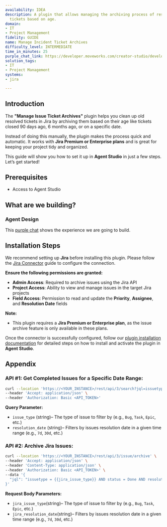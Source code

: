 ```yaml
---
availability: IDEA
description: A plugin that allows managing the archiving process of resolved incident
  tickets based on age.
domain:
- IT
- Project Management
fidelity: GUIDE
name: Manage Incident Ticket Archives
difficulty_level: INTERMEDIATE
time_in_minutes: 25
purple_chat_link: https://developer.moveworks.com/creator-studio/developer-tools/purple-chat/?conversation=%7B%22startTimestamp%22%3A%2211%3A43+AM%22%2C%22messages%22%3A%5B%7B%22parts%22%3A%5B%7B%22richText%22%3A%22I+need+to+manage+our+incident+ticket+archives.%22%7D%5D%2C%22role%22%3A%22user%22%7D%2C%7B%22parts%22%3A%5B%7B%22richText%22%3A%22%3Cp%3EI+can+help+with+that.+To+start%2C+what%27s+the+cutoff+date+for+archiving%3F+For+instance%2C+do+you+want+to+archive+tickets+resolved+more+than+90+days+ago%2C+or+6+months+ago%3F%3C%2Fp%3E%22%7D%5D%2C%22role%22%3A%22assistant%22%7D%2C%7B%22parts%22%3A%5B%7B%22richText%22%3A%22Let%27s+archive+all+resolved+tickets+older+than+180+days.%22%7D%5D%2C%22role%22%3A%22user%22%7D%2C%7B%22parts%22%3A%5B%7B%22reasoningSteps%22%3A%5B%7B%22richText%22%3A%22Searching+Jira+for+resolved+incident+tickets+with+a+resolution+date+older+than+180+days.%22%2C%22status%22%3A%22success%22%7D%5D%7D%2C%7B%22richText%22%3A%22%3Cp%3EI+found+%3Cb%3E243+resolved+incident+tickets%3C%2Fb%3E+in+Jira+that+are+older+than+180+days.%3C%2Fp%3E%3Cp%3EAre+you+sure+you+want+to+archive+them%3F+This+action+cannot+be+undone.%3C%2Fp%3E%22%7D%2C%7B%22buttons%22%3A%5B%7B%22buttonText%22%3A%22Archive+243+Tickets%22%2C%22style%22%3A%22filled%22%7D%2C%7B%22buttonText%22%3A%22Cancel%22%2C%22style%22%3A%22outlined%22%7D%5D%7D%5D%2C%22role%22%3A%22assistant%22%7D%2C%7B%22parts%22%3A%5B%7B%22richText%22%3A%22Yes%2C+archive+them.%22%7D%5D%2C%22role%22%3A%22user%22%7D%2C%7B%22parts%22%3A%5B%7B%22richText%22%3A%22%3Cp%3EI+have+successfully+archived+the+243+resolved+incident+tickets.%3C%2Fp%3E%22%7D%5D%2C%22role%22%3A%22assistant%22%2C%22showFeedbackTray%22%3Atrue%7D%5D%7D
solution_tags:
- IT
- Project Management
systems:
- jira

---
```

## **Introduction**

The **"Manage Issue Ticket Archives"** plugin helps you clean up old resolved tickets in Jira by archiving them based on their age like tickets closed 90 days ago, 6 months ago, or on a specific date.

Instead of doing this manually, the plugin makes the process quick and automatic. It works with **Jira Premium or Enterprise plans** and is great for keeping your project tidy and organized.

This guide will show you how to set it up in **Agent Studio** in just a few steps. Let’s get started!

## **Prerequisites**

- Access to Agent Studio

## **What are we building?**

### **Agent Design**

This [purple chat](https://developer.moveworks.com/creator-studio/developer-tools/purple-chat/?conversation=%7B%22startTimestamp%22%3A%2211%3A43+AM%22%2C%22messages%22%3A%5B%7B%22parts%22%3A%5B%7B%22richText%22%3A%22I+need+to+manage+our+issue+ticket+archives.%22%7D%5D%2C%22role%22%3A%22user%22%7D%2C%7B%22parts%22%3A%5B%7B%22richText%22%3A%22%3Cp%3EI+can+help+with+that.+To+start%2C+what%27s+the+cutoff+date+for+archiving%3F+For+instance%2C+do+you+want+to+archive+tickets+resolved+more+than+90+days+ago%2C+or+6+months+ago%3F%3C%2Fp%3E%22%7D%5D%2C%22role%22%3A%22assistant%22%7D%2C%7B%22parts%22%3A%5B%7B%22richText%22%3A%22Let%27s+archive+all+resolved+tickets+older+than+180+days.%22%7D%5D%2C%22role%22%3A%22user%22%7D%2C%7B%22parts%22%3A%5B%7B%22reasoningSteps%22%3A%5B%7B%22richText%22%3A%22Searching+Jira+for+resolved+issue+tickets+with+a+resolution+date+older+than+180+days.%22%2C%22status%22%3A%22success%22%7D%5D%7D%2C%7B%22richText%22%3A%22%3Cp%3EI+found+%3Cb%3E243+resolved+issue+tickets%3C%2Fb%3E+in+Jira+that+are+older+than+180+days.%3C%2Fp%3E%3Cp%3EAre+you+sure+you+want+to+archive+them%3F+This+action+cannot+be+undone.%3C%2Fp%3E%22%7D%2C%7B%22buttons%22%3A%5B%7B%22buttonText%22%3A%22Archive+243+Tickets%22%2C%22style%22%3A%22filled%22%7D%2C%7B%22buttonText%22%3A%22Cancel%22%2C%22style%22%3A%22outlined%22%7D%5D%7D%5D%2C%22role%22%3A%22assistant%22%7D%2C%7B%22parts%22%3A%5B%7B%22richText%22%3A%22Archive+243+Tickets%22%7D%5D%2C%22role%22%3A%22user%22%7D%2C%7B%22parts%22%3A%5B%7B%22reasoningSteps%22%3A%5B%7B%22richText%22%3A%22Initiating+bulk+archive+process+in+Jira.%22%2C%22status%22%3A%22pending%22%7D%2C%7B%22richText%22%3A%22Successfully+archived+243+tickets.%22%2C%22status%22%3A%22success%22%7D%5D%7D%2C%7B%22richText%22%3A%22%3Cp%3EI+have+successfully+archived+the+243+resolved+issue+tickets.%3C%2Fp%3E%22%7D%5D%2C%22role%22%3A%22assistant%22%2C%22showFeedbackTray%22%3Atrue%7D%5D%7D) shows the experience we are going to build.

## **Installation Steps**

We recommend setting up **Jira** before installing this plugin. Please follow the [Jira Connector](https://developer.moveworks.com/marketplace/package/?id=jira&hist=home%2Cbrws#how-to-implement) guide to configure the connection.

**Ensure the following permissions are granted:**

- **Admin Access**: Required to archive issues using the Jira API
- **Project Access**: Ability to view and manage issues in the target Jira projects
- **Field Access**: Permission to read and update the **Priority**, **Assignee**, and **Resolution Date** fields

**Note:**

- This plugin requires a **Jira Premium or Enterprise plan**, as the issue archive feature is only available in these plans.

Once the connector is successfully configured, follow our [plugin installation documentation](https://help.moveworks.com/docs/ai-agent-marketplace-installation) for detailed steps on how to install and activate the plugin in **Agent Studio**.

## **Appendix**

### **API #1: Get Completed Issues for a Specific Date Range:**

```bash
curl --location 'https://<YOUR_INSTANCE>/rest/api/3/search?jql=issuetype={{issue_type}} AND status = Done AND resolution_date >= {{resolution_date}}' \
--header 'Accept: application/json' \
--header 'Authorization: Basic <API_TOKEN>'
```

**Query Parameter:**

- `issue_type` (string)– The type of issue to filter by (e.g., `Bug`, `Task`, `Epic`, etc.)
- `resolution_date` (string)– Filters by issues resolution date in a given time range (e.g., `7d`, `30d`, etc.)

### **API #2: Archive Jira Issues:**

```bash
curl --location 'https://<YOUR_INSTANCE>/rest/api/3/issue/archive' \
--header 'Accept: application/json' \
--header 'Content-Type: application/json' \
--header 'Authorization: Basic <API_TOKEN>' \
--data '{
  "jql": "issuetype = {{jira_issue_type}} AND status = Done AND resolutiondate <= {{jira_resolution_date}}"
}'
```

**Request Body Parameters:**

- `jira_issue_type`(string)– The type of issue to filter by (e.g., `Bug`, `Task`, `Epic`, etc.)
- `jira_resolution_date`(string)– Filters by issues resolution date in a given time range (e.g., `7d`, `30d`, etc.)